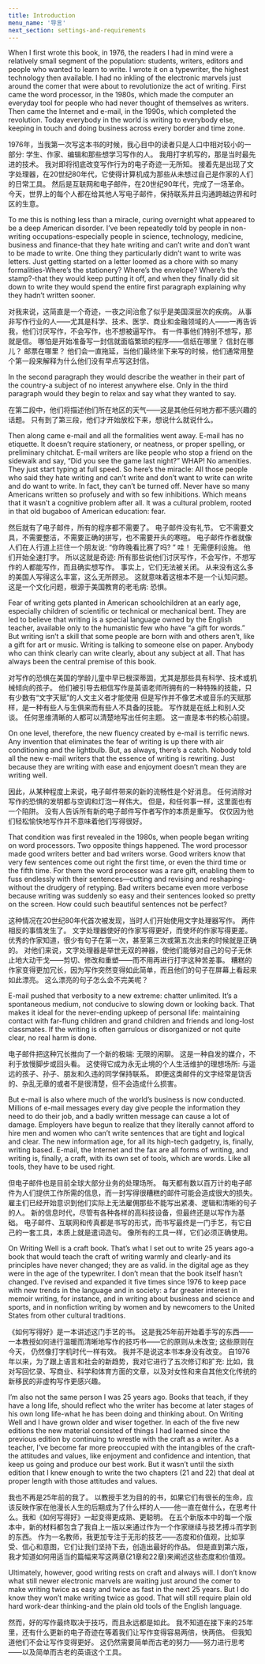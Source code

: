 ```yaml
---
title: Introduction
menu_name: '导言'
next_section: settings-and-requirements
---
```


When I first wrote this book, in 1976, the readers I had in mind were a relatively small segment of the population: students, writ­ers, editors and people who wanted to learn to write. I wrote it on a typewriter, the highest technology then available. I had no inkling of the electronic marvels just around the comer that were about to revolutionize the act of writing. First came the word processor, in the 1980s, which made the computer an everyday tool for people who had never thought of themselves as writers. Then came the Internet and e-mail, in the 1990s, which com­pleted the revolution. Today everybody in the world is writing to everybody else, keeping in touch and doing business across every border and time zone.

1976年，当我第一次写这本书的时候，我心目中的读者只是人口中相对较小的一部分: 学生、作家、编辑和那些想学习写作的人。 我用打字机写的，那是当时最先进的技术。 我对即将彻底改变写作行为的电子奇迹一无所知。 接着先是出现了文字处理器，在20世纪80年代，它使得计算机成为那些从未想过自己是作家的人们的日常工具。 然后是互联网和电子邮件，在20世纪90年代，完成了一场革命。 今天，世界上的每个人都在给其他人写电子邮件，保持联系并且沟通跨越边界和时区的生意。

To me this is nothing less than a miracle, curing overnight what appeared to be a deep American disorder. I’ve been repeatedly told by people in non-writing occupations-especially people in science, technology, medicine, business and finance-that they hate writing and can’t write and don’t want to be made to write. One thing they particularly didn’t want to write was letters. Just getting started on a letter loomed as a chore with so many formalities-Where’s the stationery? Where’s the envelope? Where’s the stamp?-that they would keep putting it off, and when they finally did sit down to write they would spend the entire first paragraph explaining why they hadn’t written sooner.

对我来说，这简直是一个奇迹，一夜之间治愈了似乎是美国深层次的疾病。 从事非写作行业的人——尤其是科学、技术、医学、商业和金融领域的人——一再告诉我，他们讨厌写作，不会写作，也不想被逼写作。 有一件事他们特别不想写，那就是信。 哪怕是开始准备写一封信就面临繁琐的程序——信纸在哪里？ 信封在哪儿？ 邮票在哪里？ 他们会一直拖延，当他们最终坐下来写的时候，他们通常用整个第一段来解释为什么他们没有早点写这封信。

In the second paragraph they would describe the weather in their part of the country-a subject of no interest anywhere else. Only in the third paragraph would they begin to relax and say what they wanted to say.

在第二段中，他们将描述他们所在地区的天气——这是其他任何地方都不感兴趣的话题。 只有到了第三段，他们才开始放松下来，想说什么就说什么。

Then along came e-mail and all the formalities went away. E-mail has no etiquette. It doesn’t require stationery, or neatness, or proper spelling, or preliminary chitchat. E-mail writers are like people who stop a friend on the sidewalk and say, “Did you see the game last night?” WHAP! No amenities. They just start typ­ing at full speed. So here’s the miracle: All those people who said they hate writing and can’t write and don’t want to write can write and do want to write. In fact, they can’t be turned off. Never have so many Americans written so profusely and with so few inhibi­tions. Which means that it wasn’t a cognitive problem after all. It was a cultural problem, rooted in that old bugaboo of American education: fear.

然后就有了电子邮件，所有的程序都不需要了。 电子邮件没有礼节。 它不需要文具，不需要整洁，不需要正确的拼写，也不需要开头的寒暄。 电子邮件作者就像人们在人行道上拦住一个朋友说: “你昨晚看比赛了吗? ” 哇！ 无需便利设施。 他们开始全速打字。 所以这就是奇迹: 所有那些说他们讨厌写作，不会写作，不想写作的人都能写作，而且确实想写作。 事实上，它们无法被关闭。 从来没有这么多的美国人写得这么丰富，这么无所顾忌。 这就意味着这根本不是一个认知问题。 这是一个文化问题，根源于美国教育的老毛病: 恐惧。

Fear of writing gets planted in American schoolchildren at an early age, especially children of scientific or technical or mechan­ical bent. They are led to believe that writing is a special language owned by the English teacher, available only to the humanistic few who have “a gift for words.” But writing isn’t a skill that some people are born with and others aren’t, like a gift for art or music. Writing is talking to someone else on paper. Anybody who can think clearly can write clearly, about any subject at all. That has always been the central premise of this book.

对写作的恐惧在美国的学龄儿童中早已根深蒂固，尤其是那些具有科学、技术或机械倾向的孩子。 他们被引导去相信写作是英语老师所拥有的一种特殊的技能，只有少数有“文字天赋”的人文主义者才能使用 但是写作并不像艺术或音乐的天赋那样，是一种有些人与生俱来而有些人不具备的技能。 写作就是在纸上和别人交谈。 任何思维清晰的人都可以清楚地写出任何主题。 这一直是本书的核心前提。

On one level, therefore, the new fluency created by e-mail is terrific news. Any invention that eliminates the fear of writing is up there with air conditioning and the lightbulb. But, as always, there’s a catch. Nobody told all the new e-mail writers that the essence of writing is rewriting. Just because they are writing with ease and enjoyment doesn’t mean they are writing well.

因此，从某种程度上来说，电子邮件带来的新的流畅性是个好消息。 任何消除对写作的恐惧的发明都与空调和灯泡一样伟大。 但是，和任何事一样，这里面也有一个陷阱。 没有人告诉所有新的电子邮件写作者写作的本质是重写。 仅仅因为他们轻松愉快地写作并不意味着他们写得很好。

That condition was first revealed in the 1980s, when people began writing on word processors. Two opposite things hap­pened. The word processor made good writers better and bad writers worse. Good writers know that very few sentences come out right the first time, or even the third time or the fifth time. For them the word processor was a rare gift, enabling them to fuss endlessly with their sentences—cutting and revising and reshaping-without the drudgery of retyping. Bad writers became even more verbose because writing was suddenly so easy and their sentences looked so pretty on the screen. How could such beautiful sentences not be perfect?

这种情况在20世纪80年代首次被发现，当时人们开始使用文字处理器写作。 两件相反的事情发生了。 文字处理器使好的作家写得更好，而使坏的作家写得更差。 优秀的作家知道，很少有句子在第一次，甚至第三次或第五次出来的时候就是正确的。 对他们来说，文字处理器是举世无双的神器，使他们能够对自己的句子无休止地大动干戈——剪切、修改和重塑——而不用再进行打字这种苦差事。 糟糕的作家变得更加冗长，因为写作突然变得如此简单，而且他们的句子在屏幕上看起来如此漂亮。 这么漂亮的句子怎么会不完美呢？

E-mail pushed that verbosity to a new extreme: chatter unlim­ited. It’s a spontaneous medium, not conducive to slowing down or looking back. That makes it ideal for the never-ending upkeep of personal life: maintaining contact with far-flung children and grand­ children and friends and long-lost classmates. If the writing is often garrulous or disorganized or not quite clear, no real harm is done.

电子邮件把这种冗长推向了一个新的极端: 无限的闲聊。 这是一种自发的媒介，不利于放慢脚步或回头看。 这使得它成为永无止境的个人生活维护的理想场所: 与遥远的孩子、孙子、朋友和久违的同学保持联系。 即便这类邮件的文字经常是饶舌的、杂乱无章的或者不是很清楚，但不会造成什么损害。

But e-mail is also where much of the world’s business is now conducted. Millions of e-mail messages every day give people the information they need to do their job, and a badly written mes­sage can cause a lot of damage. Employers have begun to realize that they literally cannot afford to hire men and women who can’t write sentences that are tight and logical and clear. The new information age, for all its high-tech gadgetry, is, finally, writing­ based. E-mail, the Internet and the fax are all forms of writing, and writing is, finally, a craft, with its own set of tools, which are words. Like all tools, they have to be used right.

但电子邮件也是目前全球大部分业务的处理场所。 每天都有数以百万计的电子邮件为人们提供工作所需的信息，而一封写得很糟糕的邮件可能会造成很大的损失。 雇主们已经开始意识到他们实际上无法雇佣那些不能写出紧凑、逻辑和清晰的句子的人。 新的信息时代，尽管有各种各样的高科技设备，但最终还是以写作为基础。 电子邮件、互联网和传真都是书写的形式，而书写最终是一门手艺，有它自己的一套工具，本质上就是遣词造句。 像所有的工具一样，它们必须正确使用。

On Writing Well is a craft book. That’s what I set out to write 25 years ago-a book that would teach the craft of writing warmly and clearly-and its principles have never changed; they are as valid. in the digital age as they were in the age of the typewriter. I don’t mean that the book itself hasn’t changed. I’ve revised and expanded it five times since 1976 to keep pace with new trends in the language and in society: a far greater interest in memoir­ writing, for instance, and in writing about business and science and sports, and in nonfiction writing by women and by newcom­ers to the United States from other cultural traditions.

《如何写得好》是一本讲述这门手艺的书。 这是我25年前开始着手写的东西——一本教授如何进行温暖而清晰地写作的技巧书——它的原则从未改变; 这些原则在今天， 仍然像打字机时代一样有效。 我并不是说这本书本身没有改变。 自1976年以来，为了跟上语言和社会的新趋势，我对它进行了五次修订和扩充: 比如，我对写回忆录、写商业、科学和体育方面的文章，以及对女性和来自其他文化传统的新移民的非虚构写作更感兴趣。

I’m also not the same person I was 25 years ago. Books that teach, if they have a long life, should reflect who the writer has become at later stages of his own long life-what he has been doing and thinking about. On Writing Well and I have grown older and wiser together. In each of the five new editions the new material consisted of things I had learned since the previous edi­tion by continuing to wrestle with the craft as a writer. As a teacher, I’ve become far more preoccupied with the intangibles of the craft-the attitudes and values, like enjoyment and confi­dence and intention, that keep us going and produce our best work. But it wasn’t until the sixth edition that I knew enough to write the two chapters (21 and 22) that deal at proper length with those attitudes and values.

我也不再是25年前的我了。 以教授手艺为目的的书，如果它们有很长的生命，应该反映作家在他漫长人生的后期成为了什么样的人——他一直在做什么，在思考什么。我和《如何写得好》一起变得更成熟、更聪明。 在五个新版本中的每一个版本中，新的材料都包含了我自上一版以来通过作为一个作家继续与技艺搏斗而学到的东西。 作为一名教师，我更加专注于无形的技艺——态度和价值观，比如享受、信心和意图，它们让我们坚持下去，创造出最好的作品。 但是直到第六版，我才知道如何用适当的篇幅来写这两章(21章和22章)来阐述这些态度和价值观。

Ultimately, however, good writing rests on craft and always will. I don’t know what still newer electronic marvels are waiting just around the comer to make writing twice as easy and twice as fast in the next 25 years. But I do know they won’t make writing twice as good. That will still require plain old hard work-dear thinking-and the plain old tools of the English language.

然而，好的写作最终取决于技巧，而且永远都是如此。 我不知道在接下来的25年里，还有什么更新的电子奇迹在等着我们让写作变得容易两倍，快两倍。 但我知道他们不会让写作变得更好。 这仍然需要简单而古老的努力——努力进行思考——以及简单而古老的英语这个工具。